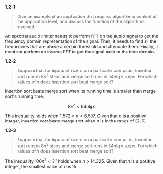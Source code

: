 **1.2-1**

> Give an example of an application that requires algorithmic content at the application level, and discuss the function of the algorithms involved.

An spectral audio limiter needs to perform FFT on the audio signal to get the frequency domain representation of the signal. Then, it needs to find all the frequencies that are above a certain threshold and attenuate them. Finally, it needs to perform an inverse FFT to get the signal back to the time domain.

**1.2-2**

> Suppose that for inputs of size $n$ on a particular computer, insertion sort runs in $8n^2$ steps and merge sort runs in $64n\lg n$ steps. For which values of $n$ does insertion sort beat merge sort?

Insertion sort beats merge sort when its running time is smaller than merge sort's running time.

$$8n^2 < 64n\lg n$$

This inequality holds when $1.572 < n < 6.507$. Given that $n$ is a positive integer, insertion sort beats merge sort when $n$ is in the range of $[2, 6]$.

**1.2-3**

> Suppose that for inputs of size $n$ on a particular computer, insertion sort runs in $8n^2$ steps and merge sort runs in $64n\lg n$ steps. For which values of $n$ does insertion sort beat merge sort?

The inequality $100n^2 < 2^n$ holds when $n > 14.325$. Given that $n$ is a positive integer, the smallest value of $n$ is $15$.